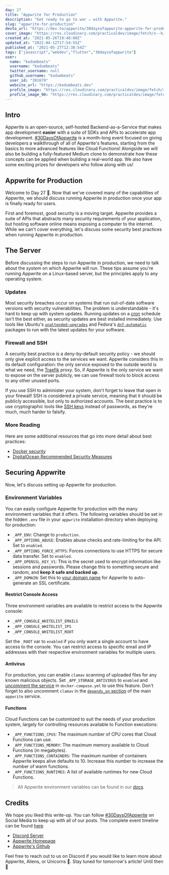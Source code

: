 ```yaml
---
day: 27
title: "Appwrite for Production"
description: "Get ready to go to war ⚔️ with Appwrite."
slug: "appwrite-for-production"
devto_url: "https://dev.to/appwrite/30daysofappwrite-appwrite-for-production-56hi"
cover_image: "https://res.cloudinary.com/practicaldev/image/fetch/s--hJTCX_rP--/c_imagga_scale,f_auto,fl_progressive,h_420,q_auto,w_1000/https://dev-to-uploads.s3.amazonaws.com/uploads/articles/mfn4yy6fmort1n9fczbh.png"
created_at: "2021-05-26T19:48:00Z"
updated_at: "2022-04-12T17:54:55Z"
published_at: "2021-05-27T12:38:54Z"
tags: ["javascript","webdev","flutter","30daysofappwrite"]
user:
  name: "kodumbeats"
  username: "kodumbeats"
  twitter_username: null
  github_username: "kodumbeats"
  user_id: "391679"
  website_url: "https://kodumbeats.dev"
  profile_image: "https://res.cloudinary.com/practicaldev/image/fetch/s--e8LZR0bd--/c_fill,f_auto,fl_progressive,h_640,q_auto,w_640/https://dev-to-uploads.s3.amazonaws.com/uploads/user/profile_image/391679/7b6ec8dd-dae7-4b56-bc9d-d2aaa4be7935.jpeg"
  profile_image_90: "https://res.cloudinary.com/practicaldev/image/fetch/s--E9dttZhp--/c_fill,f_auto,fl_progressive,h_90,q_auto,w_90/https://dev-to-uploads.s3.amazonaws.com/uploads/user/profile_image/391679/7b6ec8dd-dae7-4b56-bc9d-d2aaa4be7935.jpeg"
---
```

## Intro
Appwrite is an open-source, self-hosted Backend-as-a-Service that makes app development **easier** with a suite of SDKs and APIs to accelerate app development. [#30DaysOfAppwrite](http://30days.appwrite.io/) is a month-long event focused on giving developers a walkthrough of all of Appwrite's features, starting from the basics to more advanced features like Cloud Functions! Alongside we will also be building a fully-featured Medium clone to demonstrate how these concepts can be applied when building a real-world app. We also have some exciting prizes for developers who follow along with us!

## Appwrite for Production

Welcome to Day 27 👋. Now that we've covered many of the capabilities of Appwrite, we should discuss running Appwrite in production once your app is finally ready for users.

First and foremost, good security is a moving target. Appwrite provides a suite of APIs that abstracts many security requirements of your application, but hosting software online means exposing a computer to the internet. While we can't cover everything, let's discuss some security best practices when running Appwrite in production.

## The Server

Before discussing the steps to run Appwrite in production, we need to talk about the _system_ on which Appwrite will run. These tips assume you're running Appwrite on a Linux-based server, but the principles apply to any operating system.

### Updates

Most security breaches occur on systems that run out-of-date software versions with security vulnerabilities. The problem is understandable - it's hard to keep up with system updates. Running updates on a [cron](https://man7.org/linux/man-pages/man5/crontab.5.html) schedule isn't the best either, as security updates are best installed immediately. Use tools like Ubuntu's [`unattended-upgrades`](https://help.ubuntu.com/community/AutomaticSecurityUpdates) and Fedora's [`dnf-automatic`](https://fedoraproject.org/wiki/AutoUpdates) packages to run with the latest updates for your software.

### Firewall and SSH

A security best practice is a deny-by-default security policy - we should only give explicit access to the services we want. Appwrite considers this in its default configuration: the only service exposed to the outside world is what we need, the [Traefik](https://traefik.io/traefik/) proxy. So, if Appwrite is the only service we want to expose on the server publicly, we can use firewall tools to block access to any other unused ports.

If you use SSH to administer your system, don't forget to leave that open in your firewall! SSH is considered a private service, meaning that it should be publicly accessible, but only to authorized accounts. The best practice is to use cryptographic tools like [SSH keys](https://www.digitalocean.com/community/tutorials/ssh-essentials-working-with-ssh-servers-clients-and-keys) instead of passwords, as they're much, much harder to falsify.

### More Reading

Here are some additional resources that go into more detail about best practices:

- [Docker security](https://docs.docker.com/engine/security/)
- [DigitalOcean Recommended Security Measures](https://www.digitalocean.com/community/tutorials/recommended-security-measures-to-protect-your-servers)

## Securing Appwrite

Now, let's discuss setting up Appwrite for production.

### Environment Variables

You can easily configure Appwrite for production with the many environment variables that it offers. The following variables should be set in the hidden `.env` file in your `appwrite` installation directory when deploying for production:

- `_APP_ENV`: Change to `production`.
- `_APP_OPTIONS_ABUSE`: Enables abuse checks and rate-limiting for the API. Set to `enabled`.
- `_APP_OPTIONS_FORCE_HTTPS`: Forces connections to use HTTPS for secure data transfer. Set to `enabled`.
- `_APP_OPENSSL_KEY_V1`: This is the secret used to encrypt information like sessions and passwords. Please change this to something secure and random, and **keep it safe and backed up**.
- `_APP_DOMAIN`: Set this to [your domain name](https://appwrite.io/docs/custom-domains) for Appwrite to auto-generate an SSL certificate.

#### Restrict Console Access

Three environment variables are available to restrict access to the Appwrite console:

- `_APP_CONSOLE_WHITELIST_EMAILS`
- `_APP_CONSOLE_WHITELIST_IPS`
- `_APP_CONSOLE_WHITELIST_ROOT`

Set the `_ROOT` var to `enabled` if you only want a single account to have access to the console. You can restrict access to specific email and IP addresses with their respective environment variables for multiple users.

#### Antivirus

For production, you can enable `clamav` scanning of uploaded files for any known malicious objects. Set `_APP_STORAGE_ANTIVIRUS` to `enabled` and [uncomment the service](https://github.com/appwrite/appwrite/blob/master/docker-compose.yml#L417-L423) in `docker-compose.yml` to use this feature. Don't forget to also uncomment `clamav` in the [`depends_on` section](https://github.com/appwrite/appwrite/blob/master/docker-compose.yml#L74) of the main `appwrite` service. 

#### Functions

Cloud Functions can be customized to suit the needs of your production system, largely for controlling resources available to Function executions:

- `_APP_FUNCTIONS_CPUS`: The maximum number of CPU cores that Cloud Functions can use.
- `_APP_FUNCTIONS_MEMORY`: The maximum memory available to Cloud Functions (in megabytes).
- `_APP_FUNCTIONS_CONTAINERS`: The maximum number of containers Appwrite keeps alive defaults to 10. Increase this number to increase the number of warm functions.
- `_APP_FUNCTIONS_RUNTIMES`: A list of available runtimes for new Cloud Functions.

> All Appwrite environment variables can be found in our [docs](https://appwrite.io/docs/environment-variables).

## Credits 
We hope you liked this write-up. You can follow [#30DaysOfAppwrite](https://twitter.com/search?q=%2330daysofappwrite) on Social Media to keep up with all of our posts. The complete event timeline can be found [here](http://30days.appwrite.io)

* [Discord Server](https://appwrite.io/discord)
* [Appwrite Homepage](https://appwrite.io/)  
* [Appwrite's Github](https://github.com/appwrite)

Feel free to reach out to us on Discord if you would like to learn more about Appwrite, Aliens, or Unicorns 🦄. Stay tuned for tomorrow's article! Until then 👋